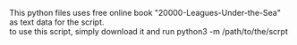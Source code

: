 This python files uses free online book "20000-Leagues-Under-the-Sea" as text data for the script.
<br>
to use this script, simply download it and run python3 -m /path/to/the/scrpt 
